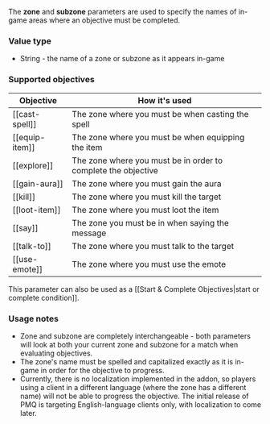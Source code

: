 The **zone** and **subzone** parameters are used to specify the names of in-game areas where an objective must be completed.

### Value type

* String - the name of a zone or subzone as it appears in-game

### Supported objectives

| Objective | How it's used |
|---|---|
| [[cast-spell]] | The zone where you must be when casting the spell |
| [[equip-item]] | The zone where you must be when equipping the item |
| [[explore]] | The zone where you must be in order to complete the objective |
| [[gain-aura]] | The zone where you must gain the aura |
| [[kill]] | The zone where you must kill the target |
| [[loot-item]] | The zone where you must loot the item |
| [[say]] | The zone you must be in when saying the message |
| [[talk-to]] | The zone where you must talk to the target |
| [[use-emote]] | The zone where you must use the emote |

This parameter can also be used as a [[Start &amp; Complete Objectives|start or complete condition]].

### Usage notes

* Zone and subzone are completely interchangeable - both parameters will look at both your current zone and subzone for a match when evaluating objectives.
* The zone's name must be spelled and capitalized exactly as it is in-game in order for the objective to progress.
* Currently, there is no localization implemented in the addon, so players using a client in a different language (where the zone has a different name) will not be able to progress the objective. The initial release of PMQ is targeting English-language clients only, with localization to come later.
